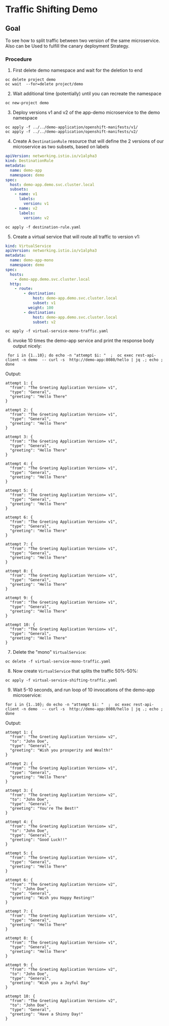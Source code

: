 # Traffic Shifting Demo

## Goal

To see how to split traffic between two version of the same microservice. Also can be
Used to fulfill the canary deployment Strategy.

### Procedure

1. First delete demo namespace and wait for the deletion to end
```shell
oc delete project demo
oc wait  --for=delete project/demo
```

2. Wait additional time (potentially) until you can recreate the namespace
```shell
oc new-project demo
```
3. Deploy versions v1 and v2 of the app-demo microservice to the demo namespace
```shell
oc apply -f ../../demo-application/openshift-manifests/v1/
oc apply -f ../../demo-application/openshift-manifests/v2/
```
4. Create A `DestinationRule` resource that will define the 2 versions of our microservice as two subsets, based on labels
```yaml
apiVersion: networking.istio.io/v1alpha3
kind: DestinationRule
metadata:
  name: demo-app
  namespace: demo
spec:
  host: demo-app.demo.svc.cluster.local
  subsets:
    - name: v1
      labels:
        version: v1
    - name: v2
      labels:
        version: v2
```
```shell
oc apply -f destination-rule.yaml
```
5. Create a virtual service that will route all traffic to version v1:
```yaml
kind: VirtualService
apiVersion: networking.istio.io/v1alpha3
metadata:
  name: demo-app-mono
  namespace: demo
spec:
  hosts:
    - demo-app.demo.svc.cluster.local
  http:
    - route:
        - destination:
            host: demo-app.demo.svc.cluster.local
            subset: v1
          weight: 100
        - destination:
            host: demo-app.demo.svc.cluster.local
            subset: v2
```
```shell
oc apply -f virtual-service-mono-traffic.yaml
```

6. invoke 10 times the  demo-app service and print the response body output nicely:
```shell
 for i in {1..10}; do echo -n "attempt $i: "  ;  oc exec rest-api-client -n demo  -- curl -s  http://demo-app:8080/hello | jq .; echo ; done
```
Output:
```shell
attempt 1: {
  "from": "The Greeting Application Version= v1",
  "type": "General",
  "greeting": "Hello There"
}

attempt 2: {
  "from": "The Greeting Application Version= v1",
  "type": "General",
  "greeting": "Hello There"
}

attempt 3: {
  "from": "The Greeting Application Version= v1",
  "type": "General",
  "greeting": "Hello There"
}

attempt 4: {
  "from": "The Greeting Application Version= v1",
  "type": "General",
  "greeting": "Hello There"
}

attempt 5: {
  "from": "The Greeting Application Version= v1",
  "type": "General",
  "greeting": "Hello There"
}

attempt 6: {
  "from": "The Greeting Application Version= v1",
  "type": "General",
  "greeting": "Hello There"
}

attempt 7: {
  "from": "The Greeting Application Version= v1",
  "type": "General",
  "greeting": "Hello There"
}

attempt 8: {
  "from": "The Greeting Application Version= v1",
  "type": "General",
  "greeting": "Hello There"
}

attempt 9: {
  "from": "The Greeting Application Version= v1",
  "type": "General",
  "greeting": "Hello There"
}

attempt 10: {
  "from": "The Greeting Application Version= v1",
  "type": "General",
  "greeting": "Hello There"
}

```
7. Delete the "mono" `VirtualService`:
```shell
oc delete -f virtual-service-mono-traffic.yaml
```

8. Now create `VirtualService` that splits the traffic 50%-50%:
```shell
oc apply -f virtual-service-shifting-traffic.yaml
```

9. Wait 5-10 seconds, and run loop of 10 invocations of the demo-app microservice:
```shell
for i in {1..10}; do echo -n "attempt $i: "  ;  oc exec rest-api-client -n demo  -- curl -s  http://demo-app:8080/hello | jq .; echo ; done
```
Output:
```shell
attempt 1: {
  "from": "The Greeting Application Version= v2",
  "to": "John Doe",
  "type": "General",
  "greeting": "Wish you prosperity and Wealth!"
}

attempt 2: {
  "from": "The Greeting Application Version= v1",
  "type": "General",
  "greeting": "Hello There"
}

attempt 3: {
  "from": "The Greeting Application Version= v2",
  "to": "John Doe",
  "type": "General",
  "greeting": "You're The Best!"
}

attempt 4: {
  "from": "The Greeting Application Version= v2",
  "to": "John Doe",
  "type": "General",
  "greeting": "Good Luck!!"
}

attempt 5: {
  "from": "The Greeting Application Version= v1",
  "type": "General",
  "greeting": "Hello There"
}

attempt 6: {
  "from": "The Greeting Application Version= v2",
  "to": "John Doe",
  "type": "General",
  "greeting": "Wish you Happy Resting!"
}

attempt 7: {
  "from": "The Greeting Application Version= v1",
  "type": "General",
  "greeting": "Hello There"
}

attempt 8: {
  "from": "The Greeting Application Version= v1",
  "type": "General",
  "greeting": "Hello There"
}

attempt 9: {
  "from": "The Greeting Application Version= v2",
  "to": "John Doe",
  "type": "General",
  "greeting": "Wish you a Joyful Day"
}

attempt 10: {
  "from": "The Greeting Application Version= v2",
  "to": "John Doe",
  "type": "General",
  "greeting": "Have a Shinny Day!"
}

```